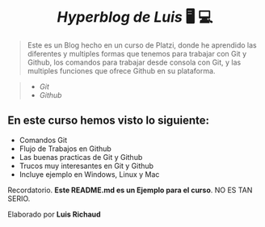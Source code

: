 <h1> <center><i>Hyperblog de Luis</i>  🖥️ 💻</center> </h1>

> Este es un Blog hecho en un curso de Platzi, donde he aprendido las diferentes y multiples formas que tenemos para trabajar con Git y Github, los comandos para trabajar desde consola con Git, y las multiples funciones que ofrece Github en su plataforma.

> - *Git*
> - *Github*

## En este curso hemos visto lo siguiente:
* Comandos Git
* Flujo de Trabajos en Github
* Las buenas practicas de Git y Github
* Trucos muy interesantes en Git y Github
* Incluye ejemplo en Windows, Linux y Mac

Recordatorio. **Este README.md es un Ejemplo para el curso**. NO ES TAN SERIO.

Elaborado por **Luis Richaud**
